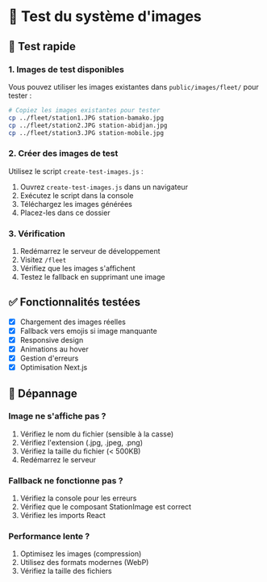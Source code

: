 # 🧪 Test du système d'images

## 🚀 Test rapide

### 1. Images de test disponibles
Vous pouvez utiliser les images existantes dans `public/images/fleet/` pour tester :

```bash
# Copiez les images existantes pour tester
cp ../fleet/station1.JPG station-bamako.jpg
cp ../fleet/station2.JPG station-abidjan.jpg  
cp ../fleet/station3.JPG station-mobile.jpg
```

### 2. Créer des images de test
Utilisez le script `create-test-images.js` :

1. Ouvrez `create-test-images.js` dans un navigateur
2. Exécutez le script dans la console
3. Téléchargez les images générées
4. Placez-les dans ce dossier

### 3. Vérification
1. Redémarrez le serveur de développement
2. Visitez `/fleet`
3. Vérifiez que les images s'affichent
4. Testez le fallback en supprimant une image

## ✅ Fonctionnalités testées

- [x] Chargement des images réelles
- [x] Fallback vers emojis si image manquante
- [x] Responsive design
- [x] Animations au hover
- [x] Gestion d'erreurs
- [x] Optimisation Next.js

## 🔧 Dépannage

### Image ne s'affiche pas ?
1. Vérifiez le nom du fichier (sensible à la casse)
2. Vérifiez l'extension (.jpg, .jpeg, .png)
3. Vérifiez la taille du fichier (< 500KB)
4. Redémarrez le serveur

### Fallback ne fonctionne pas ?
1. Vérifiez la console pour les erreurs
2. Vérifiez que le composant StationImage est correct
3. Vérifiez les imports React

### Performance lente ?
1. Optimisez les images (compression)
2. Utilisez des formats modernes (WebP)
3. Vérifiez la taille des fichiers
